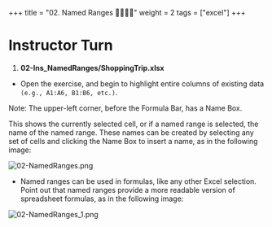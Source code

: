 +++
title = "02. Named Ranges 👩‍🏫🧑‍🏫"
weight = 2
tags = ["excel"] 
+++

# Instructor Turn

1. **02-Ins_NamedRanges/ShoppingTrip.xlsx**

* Open the exercise, and begin to highlight entire columns of existing data `(e.g., A1:A6, B1:B6, etc.)`. 

Note: The upper-left corner, before the Formula Bar, has a Name Box. 

This shows the currently selected cell, or if a named range is selected, the name of the named range. These names can be created by selecting any set of cells and clicking the Name Box to insert a name, as in the following image:

![02-NamedRanges.png](../images/02-NamedRanges.png)

  * Named ranges can be used in formulas, like any other Excel selection. Point out that named ranges provide a more readable version of spreadsheet formulas, as in the following image:

  ![02-NamedRanges_1.png](../images/02-NamedRanges_1.png)
